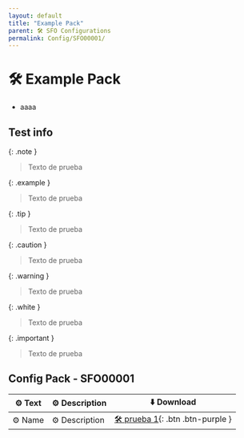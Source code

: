 ```yaml
---
layout: default
title: "Example Pack"
parent: 🛠️ SFO Configurations
permalink: Config/SFO00001/
---
```

# 🛠️ Example Pack

- aaaa
  
## Test info

{: .note }
> Texto de prueba

{: .example }
> Texto de prueba

{: .tip }
> Texto de prueba

{: .caution }
> Texto de prueba

{: .warning }
> Texto de prueba

{: .white }
> Texto de prueba

{: .important }
> Texto de prueba

## Config Pack - SFO00001

| ⚙️ Text | ⚙️ Description | ⬇️ Download |
|------|----------|:-------------:|
| ⚙️ Name | ⚙️ Description | [🛠️ prueba 1](00000001.zip){: .btn .btn-purple } | 
 


